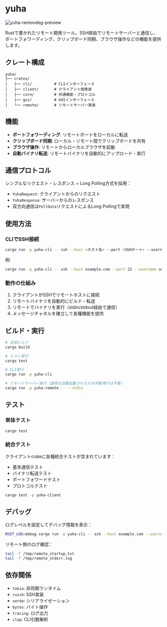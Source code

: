 # yuha
![yuha-removebg-preview](https://github.com/user-attachments/assets/eac30298-b8f3-4d6a-bf8c-a5a46e2ce5dd)

Rustで書かれたリモート開発ツール。SSH経由でリモートサーバーと通信し、ポートフォワーディング、クリップボード同期、ブラウザ操作などの機能を提供します。

## クレート構成

```
yuha/
├── crates/
│   ├── cli/          # CLIインターフェース
│   ├── client/       # クライアント側実装
│   ├── core/         # 共通機能・プロトコル
│   ├── gui/          # GUIインターフェース  
│   └── remote/       # リモートサーバー実装
```

## 機能

- **ポートフォワーディング**: リモートポートをローカルに転送
- **クリップボード同期**: ローカル・リモート間でクリップボードを共有
- **ブラウザ操作**: リモートからローカルブラウザを起動
- **自動バイナリ転送**: リモートバイナリを自動的にアップロード・実行

## 通信プロトコル

シンプルなリクエスト・レスポンス + Long Polling方式を採用：

- `YuhaRequest`: クライアントからのリクエスト
- `YuhaResponse`: サーバーからのレスポンス
- 双方向通信は`PollData`リクエストによるLong Pollingで実現

## 使用方法

### CLIでSSH接続

```bash
cargo run -p yuha-cli -- ssh --host <ホスト名> --port <SSHポート> --username <ユーザー名> [--password <パスワード>] [--key-path <秘密鍵のパス>]
```

例:
```bash
cargo run -p yuha-cli -- ssh --host example.com --port 22 --username user --key-path ~/.ssh/id_rsa
```

### 動作の仕組み

1. クライアントがSSHでリモートホストに接続
2. リモートバイナリを自動的にビルド・転送
3. リモートでバイナリを実行（stdin/stdout経由で通信）
4. メッセージチャネルを確立して各種機能を提供

## ビルド・実行

```bash
# 全体ビルド
cargo build

# テスト実行
cargo test

# CLI実行
cargo run -p yuha-cli

# リモートサーバー実行（通常は自動起動されるため手動実行は不要）
cargo run -p yuha-remote -- --stdio
```

## テスト

### 単体テスト
```bash
cargo test
```

### 統合テスト
クライアントcrateに各種統合テストが含まれています：
- 基本通信テスト
- バイナリ転送テスト
- ポートフォワードテスト
- プロトコルテスト

```bash
cargo test -p yuha-client
```

## デバッグ

ログレベルを設定してデバッグ情報を表示：

```bash
RUST_LOG=debug cargo run -p yuha-cli -- ssh --host example.com --username user
```

リモート側のログ確認：
```bash
tail -f /tmp/remote_startup.txt
tail -f /tmp/remote_stderr.log
```

## 依存関係

- `tokio`: 非同期ランタイム
- `russh`: SSH実装
- `serde`: シリアライゼーション
- `bytes`: バイト操作
- `tracing`: ログ出力
- `clap`: CLI引数解析
